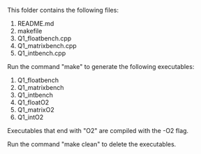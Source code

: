This folder contains the following files:
1. README.md
2. makefile
2. Q1_floatbench.cpp
3. Q1_matrixbench.cpp
4. Q1_intbench.cpp

Run the command "make" to generate the following executables:
1. Q1_floatbench
2. Q1_matrixbench
3. Q1_intbench
4. Q1_floatO2
5. Q1_matrixO2
6. Q1_intO2

Executables that end with "O2" are compiled with the -O2 flag.

Run the command "make clean" to delete the executables.
